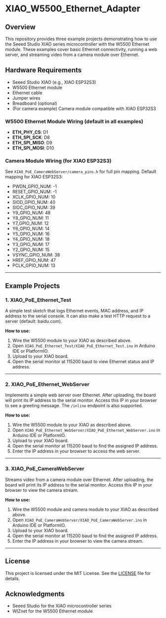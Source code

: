 # XIAO_W5500_Ethernet_Adapter

## Overview

This repository provides three example projects demonstrating how to use the Seeed Studio XIAO series microcontroller with the W5500 Ethernet module. These examples cover basic Ethernet connectivity, running a web server, and streaming video from a camera module over Ethernet.

## Hardware Requirements

- Seeed Studio XIAO (e.g., XIAO ESP32S3)
- W5500 Ethernet module
- Ethernet cable
- Jumper wires
- Breadboard (optional)
- (For camera example) Camera module compatible with XIAO ESP32S3

### W5500 Ethernet Module Wiring (default in all examples)
- **ETH_PHY_CS**: D1
- **ETH_SPI_SCK**: D8
- **ETH_SPI_MISO**: D9
- **ETH_SPI_MOSI**: D10

### Camera Module Wiring (for XIAO ESP32S3)
See `XIAO_PoE_CameraWebServer/camera_pins.h` for full pin mapping. Default mapping for XIAO ESP32S3:
- PWDN_GPIO_NUM: -1
- RESET_GPIO_NUM: -1
- XCLK_GPIO_NUM: 10
- SIOD_GPIO_NUM: 40
- SIOC_GPIO_NUM: 39
- Y9_GPIO_NUM: 48
- Y8_GPIO_NUM: 11
- Y7_GPIO_NUM: 12
- Y6_GPIO_NUM: 14
- Y5_GPIO_NUM: 16
- Y4_GPIO_NUM: 18
- Y3_GPIO_NUM: 17
- Y2_GPIO_NUM: 15
- VSYNC_GPIO_NUM: 38
- HREF_GPIO_NUM: 47
- PCLK_GPIO_NUM: 13

---

## Example Projects

### 1. XIAO_PoE_Ethernet_Test
A simple test sketch that logs Ethernet events, MAC address, and IP address to the serial console. It can also make a test HTTP request to a server (default: baidu.com).

**How to use:**
1. Wire the W5500 module to your XIAO as described above.
2. Open `XIAO_PoE_Ethernet_Test/XIAO_PoE_Ethernet_Test.ino` in Arduino IDE or PlatformIO.
3. Upload to your XIAO board.
4. Open the serial monitor at 115200 baud to view Ethernet status and IP address.

---

### 2. XIAO_PoE_Ethernet_WebServer
Implements a simple web server over Ethernet. After uploading, the board will print its IP address to the serial monitor. Access this IP in your browser to see a greeting message. The `/inline` endpoint is also supported.

**How to use:**
1. Wire the W5500 module to your XIAO as described above.
2. Open `XIAO_PoE_Ethernet_WebServer/XIAO_PoE_Ethernet_WebServer.ino` in Arduino IDE or PlatformIO.
3. Upload to your XIAO board.
4. Open the serial monitor at 115200 baud to find the assigned IP address.
5. Enter the IP address in your browser to access the web server.

---

### 3. XIAO_PoE_CameraWebServer
Streams video from a camera module over Ethernet. After uploading, the board will print its IP address to the serial monitor. Access this IP in your browser to view the camera stream.

**How to use:**
1. Wire the W5500 module and camera module to your XIAO as described above.
2. Open `XIAO_PoE_CameraWebServer/XIAO_PoE_CameraWebServer.ino` in Arduino IDE or PlatformIO.
3. Upload to your XIAO board.
4. Open the serial monitor at 115200 baud to find the assigned IP address.
5. Enter the IP address in your browser to view the camera stream.

---

## License

This project is licensed under the MIT License. See the [LICENSE](LICENSE) file for details.

## Acknowledgments
- Seeed Studio for the XIAO microcontroller series
- WIZnet for the W5500 Ethernet module